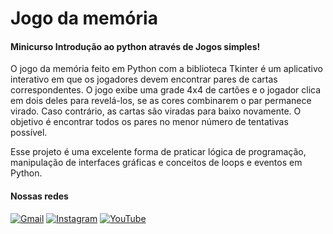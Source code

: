 # Jogo da memória
#### Minicurso Introdução ao python através de Jogos simples!

O jogo da memória feito em Python com a biblioteca Tkinter é um aplicativo interativo em que os jogadores devem encontrar pares de cartas correspondentes. O jogo exibe uma grade 4x4 de cartões e o jogador clica em dois deles para revelá-los, se as cores combinarem o par permanece virado. Caso contrário, as cartas são viradas para baixo novamente. O objetivo é encontrar todos os pares no menor número de tentativas possível.

Esse projeto é uma excelente forma de praticar lógica de programação, manipulação de interfaces gráficas e conceitos de loops e eventos em Python.

#### Nossas redes
[![Gmail](https://img.shields.io/badge/Gmail-ff8c00?style=for-the-badge&logo=gmail&logoColor=white)](mailto:acexpython@gmail.com)
[![Instagram](https://img.shields.io/badge/-Instagram-1e90ff?style=for-the-badge&logo=instagram&logoColor=white)](https://www.instagram.com/acex.python/)
[![YouTube](https://img.shields.io/badge/-YouTube-333333?style=for-the-badge&logo=youtube&logoColor=white)](https://m.youtube.com/@mini-cursodepythonatravesdejog?fbclid=PAY2xjawGoGnBleHRuA2FlbQIxMAABptHsjtMggjzv9AvTYx4WUyh_610hpn_a6HCTKfzmCxRh5eZR37-zyM9S4g_aem_alSoGfIrWWl5ImHbxW45KA)
